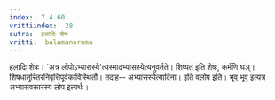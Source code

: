 ```yaml
---
index:  7.4.60
vrittiindex:  28
sutra:  हलादिः शेषः
vritti:  balamanorama 
---
```


हलादिः शेषः। `अत्र लोपोऽभ्यासस्ये'त्यस्मादभ्यासस्येत्यनुवर्तते। शिष्यत इति शेषः, कर्मणि घञ्। शिषधातुरितरनिवृत्तिपूर्वकाविस्थितौ। तदाह-- अभ्यासस्येत्यादिना। इति वलोप इति। भूव् भूव् इत्यत्र अभ्यासवकारस्य लोप इत्यर्थः। 

